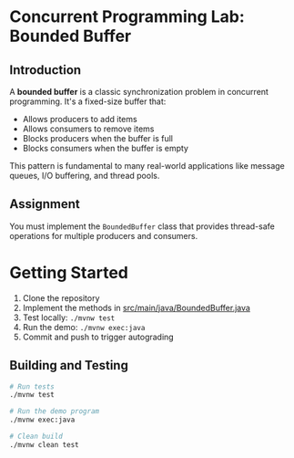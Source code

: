 # Concurrent Programming Lab: Bounded Buffer

## Introduction

A **bounded buffer** is a classic synchronization problem in concurrent programming. It's a fixed-size buffer that:
- Allows producers to add items
- Allows consumers to remove items
- Blocks producers when the buffer is full
- Blocks consumers when the buffer is empty

This pattern is fundamental to many real-world applications like message queues, I/O buffering, and thread pools.

## Assignment

You must implement the `BoundedBuffer` class that provides thread-safe operations for multiple producers and consumers.

# Getting Started

1. Clone the repository
2. Implement the methods in [src/main/java/BoundedBuffer.java](src/main/java/BoundedBuffer.java)
3. Test locally: `./mvnw test`
4. Run the demo: `./mvnw exec:java`
5. Commit and push to trigger autograding

## Building and Testing

```bash
# Run tests
./mvnw test

# Run the demo program
./mvnw exec:java

# Clean build
./mvnw clean test
```

